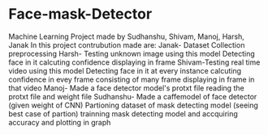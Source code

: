 # Face-mask-Detector
Machine Learning Project made by Sudhanshu, Shivam, Manoj, Harsh, Janak
In this project contrubution made are:
Janak- Dataset Collection
       preprocessing
Harsh- Testing unknown image using this model
       Detecting face in it
       calcuting confidence
       displaying in frame
Shivam-Testing real time video using this model
       Detecting face in it at every instance
       calcuting confidence in evey frame consisting of many frame
       displaying in frame in that video
 Manoj- Made a face detector model's protxt file
        reading the protxt file and weight file
Sudhanshu- Made a caffemodel of face detector (given weight of CNN)
           Partioning dataset of mask detecting model (seeing best case of partion)
           trainning mask detecting model and accquiring accuracy and plotting in graph

